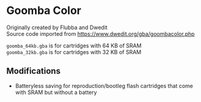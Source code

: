 # Goomba Color
Originally created by Flubba and Dwedit<br>
Source code imported from https://www.dwedit.org/gba/goombacolor.php

`goomba_64kb.gba` is for cartridges with 64 KB of SRAM<br>
`goomba_32kb.gba` is for cartridges with 32 KB of SRAM

## Modifications
* Batteryless saving for reproduction/bootleg flash cartridges that come with SRAM but without a battery
